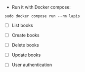 - Run it with Docker compose:

`sudo docker compose run --rm lapis`

- [ ] List books
- [ ] Create books
- [ ] Delete books
- [ ] Update books

- [ ] User authentication
